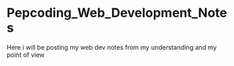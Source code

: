 # Pepcoding_Web_Development_Notes
Here i will be posting my web dev notes from my understanding and my point of view
